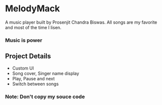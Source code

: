 # MelodyMack
A music player built by Prosenjit Chandra Biswas.
All songs are my favorite and most of the time I lisen. 
### Music is power



## Project Details

+ Custom UI
+ Song cover, Singer name display
+ Play, Pause and next 
+ Switch between songs


### Note: Don't copy my souce code

